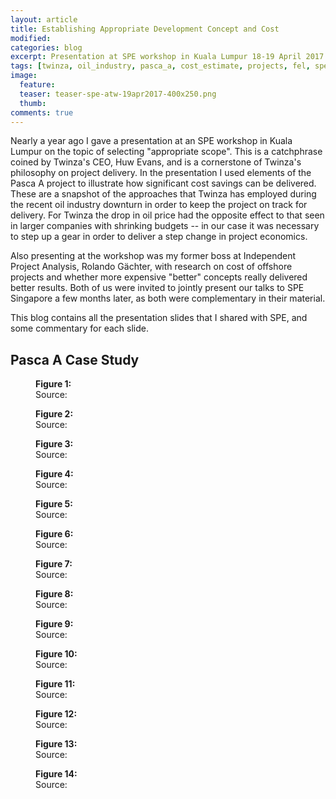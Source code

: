 ```yaml
---
layout: article
title: Establishing Appropriate Development Concept and Cost
modified:
categories: blog
excerpt: Presentation at SPE workshop in Kuala Lumpur 18-19 April 2017 on Petroleum Economics - Managing Global Market Realities through Improvement of Values in an Era of Oil Price Volatility.
tags: [twinza, oil_industry, pasca_a, cost_estimate, projects, fel, spe, economics]
image:
  feature: 
  teaser: teaser-spe-atw-19apr2017-400x250.png
  thumb:
comments: true
---
```


Nearly a year ago I gave a presentation at an SPE workshop in Kuala Lumpur on the topic of selecting "appropriate scope". This is a catchphrase coined by Twinza's CEO, Huw Evans, and is a cornerstone of Twinza's philosophy on project delivery. In the presentation I used elements of the Pasca A project to illustrate how significant cost savings can be delivered. These are a snapshot of the approaches that Twinza has employed during the recent oil industry downturn in order to keep the project on track for delivery. For Twinza the drop in oil price had the opposite effect to that seen in larger companies with shrinking budgets -- in our case it was necessary to step up a gear in order to deliver a step change in project economics.

Also presenting at the workshop was my former boss at Independent Project Analysis, Rolando Gächter, with research on cost of offshore projects and whether more expensive "better" concepts really delivered better results. Both of us were invited to jointly present our talks to SPE Singapore a few months later, as both were complementary in their material.

This blog contains all the presentation slides that I shared with SPE, and some commentary for each slide.

## Pasca A Case Study

<figure>
	<a href="{{ site.url }}/images/18WM01 Peter Kirkham/Slide1.png" data-lightbox="image-1" data-title="">
		<img src="{{ site.url }}/images/18WM01 Peter Kirkham/Slide1.png" alt=""/>
	</a>
	<figcaption><strong>Figure 1: </strong><br/> Source: </figcaption>
</figure>

<figure>
	<a href="{{ site.url }}/images/18WM01 Peter Kirkham/Slide2.png" data-lightbox="image-2" data-title="">
		<img src="{{ site.url }}/images/18WM01 Peter Kirkham/Slide2.png" alt=""/>
	</a>
	<figcaption><strong>Figure 2: </strong><br/> Source: </figcaption>
</figure>

<figure>
	<a href="{{ site.url }}/images/18WM01 Peter Kirkham/Slide3.png" data-lightbox="image-3" data-title="">
		<img src="{{ site.url }}/images/18WM01 Peter Kirkham/Slide3.png" alt=""/>
	</a>
	<figcaption><strong>Figure 3: </strong><br/> Source: </figcaption>
</figure>

<figure>
	<a href="{{ site.url }}/images/18WM01 Peter Kirkham/Slide4.png" data-lightbox="image-4" data-title="">
		<img src="{{ site.url }}/images/18WM01 Peter Kirkham/Slide4.png" alt=""/>
	</a>
	<figcaption><strong>Figure 4: </strong><br/> Source: </figcaption>
</figure>

<figure>
	<a href="{{ site.url }}/images/18WM01 Peter Kirkham/Slide5.png" data-lightbox="image-5" data-title="">
		<img src="{{ site.url }}/images/18WM01 Peter Kirkham/Slide5.png" alt=""/>
	</a>
	<figcaption><strong>Figure 5: </strong><br/> Source: </figcaption>
</figure>

<figure>
	<a href="{{ site.url }}/images/18WM01 Peter Kirkham/Slide6.png" data-lightbox="image-6" data-title="">
		<img src="{{ site.url }}/images/18WM01 Peter Kirkham/Slide6.png" alt=""/>
	</a>
	<figcaption><strong>Figure 6: </strong><br/> Source: </figcaption>
</figure>

<figure>
	<a href="{{ site.url }}/images/18WM01 Peter Kirkham/Slide7.png" data-lightbox="image-7" data-title="">
		<img src="{{ site.url }}/images/18WM01 Peter Kirkham/Slide7.png" alt=""/>
	</a>
	<figcaption><strong>Figure 7: </strong><br/> Source: </figcaption>
</figure>

<figure>
	<a href="{{ site.url }}/images/18WM01 Peter Kirkham/Slide8.png" data-lightbox="image-8" data-title="">
		<img src="{{ site.url }}/images/18WM01 Peter Kirkham/Slide8.png" alt=""/>
	</a>
	<figcaption><strong>Figure 8: </strong><br/> Source: </figcaption>
</figure>

<figure>
	<a href="{{ site.url }}/images/18WM01 Peter Kirkham/Slide9.png" data-lightbox="image-9" data-title="">
		<img src="{{ site.url }}/images/18WM01 Peter Kirkham/Slide9.png" alt=""/>
	</a>
	<figcaption><strong>Figure 9: </strong><br/> Source: </figcaption>
</figure>

<figure>
	<a href="{{ site.url }}/images/18WM01 Peter Kirkham/Slide10.png" data-lightbox="image-10" data-title="">
		<img src="{{ site.url }}/images/18WM01 Peter Kirkham/Slide10.png" alt=""/>
	</a>
	<figcaption><strong>Figure 10: </strong><br/> Source: </figcaption>
</figure>

<figure>
	<a href="{{ site.url }}/images/18WM01 Peter Kirkham/Slide11.png" data-lightbox="image-11" data-title="">
		<img src="{{ site.url }}/images/18WM01 Peter Kirkham/Slide11.png" alt=""/>
	</a>
	<figcaption><strong>Figure 11: </strong><br/> Source: </figcaption>
</figure>

<figure>
	<a href="{{ site.url }}/images/18WM01 Peter Kirkham/Slide12.png" data-lightbox="image-12" data-title="">
		<img src="{{ site.url }}/images/18WM01 Peter Kirkham/Slide12.png" alt=""/>
	</a>
	<figcaption><strong>Figure 12: </strong><br/> Source: </figcaption>
</figure>

<figure>
	<a href="{{ site.url }}/images/18WM01 Peter Kirkham/Slide13.png" data-lightbox="image-13" data-title="">
		<img src="{{ site.url }}/images/18WM01 Peter Kirkham/Slide13.png" alt=""/>
	</a>
	<figcaption><strong>Figure 13: </strong><br/> Source: </figcaption>
</figure>

<figure>
	<a href="{{ site.url }}/images/18WM01 Peter Kirkham/Slide14.png" data-lightbox="image-14" data-title="">
		<img src="{{ site.url }}/images/18WM01 Peter Kirkham/Slide14.png" alt=""/>
	</a>
	<figcaption><strong>Figure 14: </strong><br/> Source: </figcaption>
</figure>